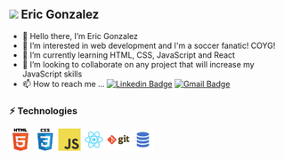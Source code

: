 ## <img src="https://icons.iconarchive.com/icons/limav/flat-gradient-social/512/Github-icon.png" width="30px" height="auto" /> Eric Gonzalez

- 👋 Hello there, I’m Eric Gonzalez
- 👀 I’m interested in web development and I'm a soccer fanatic! COYG!
- 🌱 I’m currently learning HTML, CSS, JavaScript and React
- 💞️ I’m looking to collaborate on any project that will increase my JavaScript skills
- 📫 How to reach me ... [![Linkedin
Badge](https://img.shields.io/badge/LinkedIn-blue)](https://www.linkedin.com/in/e-gonzalez11-/)
[![Gmail
Badge](https://img.shields.io/badge/Gmail-c14438?style=flat-square&logo=Gmail&logoColor=white&link=mailto:gonzae87@gmail.com)](mailto:gonzae87@gmail.com)

### ⚡ Technologies

<code><img height="40"
src="https://raw.githubusercontent.com/github/explore/80688e429a7d4ef2fca1e82350fe8e3517d3494d/topics/html/html.png"></code>
<code><img height="40"
src="https://raw.githubusercontent.com/github/explore/80688e429a7d4ef2fca1e82350fe8e3517d3494d/topics/css/css.png"></code>
<code><img height="40" src="https://raw.githubusercontent.com/github/explore/80688e429a7d4ef2fca1e82350fe8e3517d3494d/topics/javascript/javascript.png"></code>
<code><img height="40" src="https://raw.githubusercontent.com/github/explore/80688e429a7d4ef2fca1e82350fe8e3517d3494d/topics/react/react.png"></code>
<code><img height="40"
src="https://raw.githubusercontent.com/github/explore/80688e429a7d4ef2fca1e82350fe8e3517d3494d/topics/git/git.png"></code>
<code><img height="40"
src="https://raw.githubusercontent.com/github/explore/80688e429a7d4ef2fca1e82350fe8e3517d3494d/topics/sql/sql.png"></code>


<!---
Honshu11/Honshu11 is a ✨ special ✨ repository because its `README.md` (this file) appears on your GitHub profile.
You can click the Preview link to take a look at your changes.
--->

